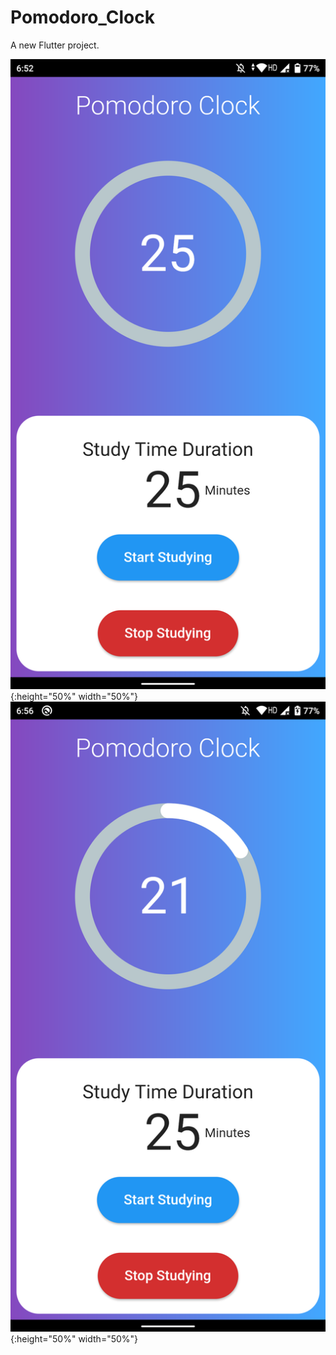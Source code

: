 # Pomodoro_Clock

A new Flutter project.

![Image of App](/assets/launcher/101.png){:height="50%" width="50%"}
![Image of App](/assets/launcher/102.png){:height="50%" width="50%"}
